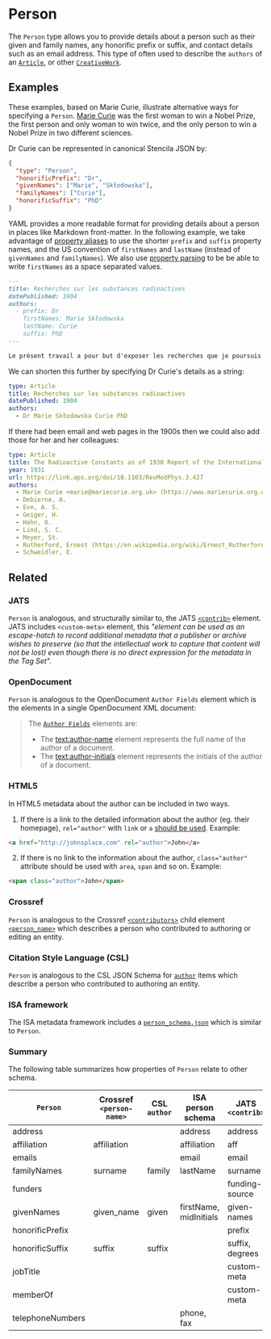 # Person

The `Person` type allows you to provide details about a person such as their given and family names, any honorific prefix or suffix, and contact details such as an email address. This type of often used to describe the `authors` of an [`Article`](/Article), or other [`CreativeWork`](/CreativeWork).

## Examples

These examples, based on Marie Curie, illustrate alternative ways for specifying a `Person`. [Marie Curie](https://en.wikipedia.org/wiki/Marie_Curie) was the first woman to win a Nobel Prize, the first person and only woman to win twice, and the only person to win a Nobel Prize in two different sciences.

<!--
These examples will eventually be wrapped in React components
to illustrate how the input is converted into Stencila JSON
See https://github.com/stencila/schema/issues/45
-->

Dr Curie can be represented in canonical Stencila JSON by:

```json
{
  "type": "Person",
  "honorificPrefix": "Dr",
  "givenNames": ["Marie", "Skłodowska"],
  "familyNames": ["Curie"],
  "honorificSuffix": "PhD"
}
```

YAML provides a more readable format for providing details about a person in places like Markdown front-matter. In the following example, we take advantage of [property aliases](/docs/property-aliases) to use the shorter `prefix` and `suffix` property names, and the US convention of `firstNames` and `lastName` (instead of `givenNames` and `familyNames`). We also use [property parsing](/docs/property-parsing) to be be able to write `firstNames` as a space separated values.

```markdown
---
title: Recherches sur les substances radioactives
datePublished: 1904
authors:
  - prefix: Dr
    firstNames: Marie Skłodowska
    lastName: Curie
    suffix: PhD
---

Le présent travail a pour but d'exposer les recherches que je poursuis depuis plus de 4 ans sur les substances radioactives. J'ai commencé ces recherches par une étude du rayonnement uranique cjui a été découvert par M. Becquerel. Les résultats auxquels ...
```

We can shorten this further by specifying Dr Curie's details as a string:

```yaml
type: Article
title: Recherches sur les substances radioactives
datePublished: 1904
authors:
  - Dr Marie Skłodowska Curie PhD
```

If there had been email and web pages in the 1900s then we could also add those for her and her colleagues:

```yaml
type: Article
title: The Radioactive Constants as of 1930 Report of the International Radium-Standards Commission
year: 1931
url: https://link.aps.org/doi/10.1103/RevModPhys.3.427
authors:
  - Marie Curie <marie@mariecurie.org.uk> (https://www.mariecurie.org.uk/)
  - Debierne, A.
  - Eve, A. S.
  - Geiger, H.
  - Hahn, O.
  - Lind, S. C.
  - Meyer, St.
  - Rutherford, Ernest (https://en.wikipedia.org/wiki/Ernest_Rutherford)
  - Schweidler, E.
```

## Related

### JATS

`Person` is analogous, and structurally similar to, the JATS [`<contrib>`](https://jats.nlm.nih.gov/archiving/tag-library/1.1/element/contrib.html) element.
JATS includes `<custom-meta>` element, this _"element can be used as an escape-hatch to record additional metadata that a publisher or archive wishes to preserve (so that the intellectual work to capture that content will not be lost) even though there is no direct expression for the metadata in the Tag Set"._

### OpenDocument

`Person` is analogous to the OpenDocument `Author Fields` element which is the elements in a single OpenDocument XML document:

> The [`Author Fields`](http://docs.oasis-open.org/office/v1.2/os/OpenDocument-v1.2-os-part1.html#__RefHeading__1415310_253892949) elements are:
>
> - The <text:author-name> element represents the full name of the author of a document.
> - The <text:author-initials> element represents the initials of the author of a document.

### HTML5

In HTML5 metadata about the author can be included in two ways.

1. If there is a link to the detailed information about the author (eg. their homepage), `rel="author"` with `link` or `a` [should be used](https://html.spec.whatwg.org/multipage/links.html#link-type-author).
   Example:

```html
<a href="http://johnsplace.com" rel="author">John</a>
```

2. If there is no link to the information about the author, `class="author"` attribute should be used with `area`, `span` and so on.
   Example:

```html
<span class="author">John</span>
```

### Crossref

`Person` is analogous to the Crossref [`<contributors>`](https://support.crossref.org/hc/en-us/articles/214567746-Authors-and-editors) child element
[`<person_name>`](https://data.crossref.org/reports/help/schema_doc/4.4.0/relations_xsd.html#http___www.crossref.org_relations.xsd_person_name) which describes a person who contributed to authoring or editing an entity.

### Citation Style Language (CSL)

`Person` is analogous to the CSL JSON Schema for [`author`](https://github.com/citation-style-language/schema/blob/f01ba9c5ec2055e381a38598919a379255c496c5/csl-data.json#L72) items which describe a person who contributed to authoring an entity.

### ISA framework

The ISA metadata framework includes a [`person_schema.json`](https://isa-specs.readthedocs.io/en/latest/isajson.html#person-schema-json) which is similar to `Person`.

### Summary

The following table summarizes how properties of `Person` relate to other schema.

| `Person`         | Crossref `<person-name>` | CSL `author` | ISA person schema      | JATS `<contrib>` |
| ---------------- | ------------------------ | ------------ | ---------------------- | ---------------- |
| address          |                          |              | address                | address          |
| affiliation      | affiliation              |              | affiliation            | aff              |
| emails           |                          |              | email                  | email            |
| familyNames      | surname                  | family       | lastName               | surname          |
| funders          |                          |              |                        | funding-source   |
| givenNames       | given_name               | given        | firstName, midInitials | given-names      |
| honorificPrefix  |                          |              |                        | prefix           |
| honorificSuffix  | suffix                   | suffix       |                        | suffix, degrees  |
| jobTitle         |                          |              |                        | custom-meta      |
| memberOf         |                          |              |                        | custom-meta      |
| telephoneNumbers |                          |              | phone, fax             |                  |
